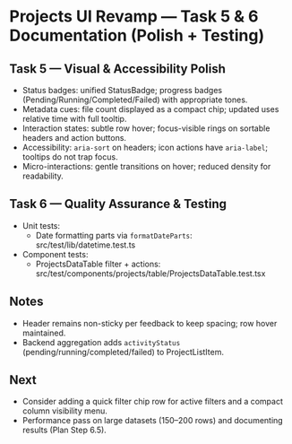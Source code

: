 # Projects UI Revamp — Task 5 & 6 Documentation (Polish + Testing)

## Task 5 — Visual & Accessibility Polish
- Status badges: unified StatusBadge; progress badges (Pending/Running/Completed/Failed) with appropriate tones.
- Metadata cues: file count displayed as a compact chip; updated uses relative time with full tooltip.
- Interaction states: subtle row hover; focus-visible rings on sortable headers and action buttons.
- Accessibility: `aria-sort` on headers; icon actions have `aria-label`; tooltips do not trap focus.
- Micro-interactions: gentle transitions on hover; reduced density for readability.

## Task 6 — Quality Assurance & Testing
- Unit tests:
  - Date formatting parts via `formatDateParts`: src/test/lib/datetime.test.ts
- Component tests:
  - ProjectsDataTable filter + actions: src/test/components/projects/table/ProjectsDataTable.test.tsx

## Notes
- Header remains non-sticky per feedback to keep spacing; row hover maintained.
- Backend aggregation adds `activityStatus` (pending/running/completed/failed) to ProjectListItem.

## Next
- Consider adding a quick filter chip row for active filters and a compact column visibility menu.
- Performance pass on large datasets (150–200 rows) and documenting results (Plan Step 6.5).

